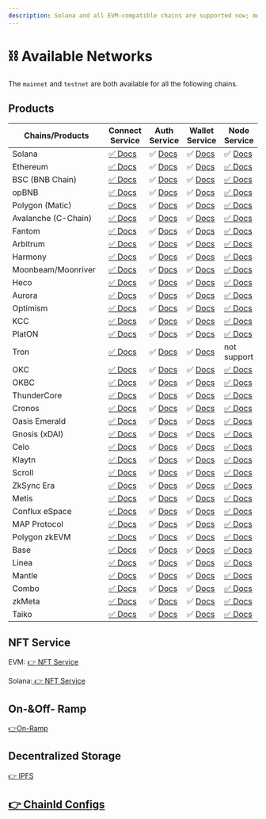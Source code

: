 ```yaml
---
description: Solana and all EVM-compatible chains are supported now; more are coming.
---
```


# ⛓ Available Networks

The `mainnet` and `testnet` are both available for all the following chains.

## Products

<table><thead><tr><th width="200">Chains/Products</th><th>Connect Service</th><th>Auth Service</th><th>Wallet Service</th><th>Node Service</th></tr></thead><tbody><tr><td>Solana</td><td><a href="../../developers/connect-service/">✅ Docs</a></td><td>✅ <a href="../../developers/auth-service/">Docs</a></td><td>✅ <a href="../../developers/wallet-service/">Docs</a></td><td>✅ <a href="../../developers/node-service/solana-api/">Docs</a></td></tr><tr><td>Ethereum</td><td><a href="../../developers/connect-service/">✅ Docs</a></td><td>✅ <a href="../../developers/auth-service/">Docs</a></td><td>✅ <a href="../../developers/wallet-service/">Docs</a></td><td><a href="../../developers/node-service/evm-chains-api/">✅ Docs</a></td></tr><tr><td>BSC (BNB Chain)</td><td><a href="../../developers/connect-service/">✅ Docs</a></td><td>✅ <a href="../../developers/auth-service/">Docs</a></td><td>✅ <a href="../../developers/wallet-service/">Docs</a></td><td><a href="../../developers/node-service/evm-chains-api/">✅ Docs</a></td></tr><tr><td>opBNB</td><td><a href="../../developers/connect-service/">✅ Docs</a></td><td>✅ <a href="../../developers/auth-service/">Docs</a></td><td>✅ <a href="../../developers/wallet-service/">Docs</a></td><td><a href="../../developers/node-service/evm-chains-api/">✅ Docs</a></td></tr><tr><td>Polygon (Matic)</td><td><a href="../../developers/connect-service/">✅ Docs</a></td><td>✅ <a href="../../developers/auth-service/">Docs</a></td><td>✅ <a href="../../developers/wallet-service/">Docs</a></td><td><a href="../../developers/node-service/evm-chains-api/">✅ Docs</a></td></tr><tr><td>Avalanche (C-Chain)</td><td><a href="../../developers/connect-service/">✅ Docs</a></td><td>✅ <a href="../../developers/auth-service/">Docs</a></td><td>✅ <a href="../../developers/wallet-service/">Docs</a></td><td><a href="../../developers/node-service/evm-chains-api/">✅ Docs</a></td></tr><tr><td>Fantom</td><td><a href="../../developers/connect-service/">✅ Docs</a></td><td>✅ <a href="../../developers/auth-service/">Docs</a></td><td>✅ <a href="../../developers/wallet-service/">Docs</a></td><td><a href="../../developers/node-service/evm-chains-api/">✅ Docs</a></td></tr><tr><td>Arbitrum</td><td><a href="../../developers/connect-service/">✅ Docs</a></td><td>✅ <a href="../../developers/auth-service/">Docs</a></td><td>✅ <a href="../../developers/wallet-service/">Docs</a></td><td><a href="../../developers/node-service/evm-chains-api/">✅ Docs</a></td></tr><tr><td>Harmony</td><td><a href="../../developers/connect-service/">✅ Docs</a></td><td>✅ <a href="../../developers/auth-service/">Docs</a></td><td>✅ <a href="../../developers/wallet-service/">Docs</a></td><td><a href="../../developers/node-service/evm-chains-api/">✅ Docs</a></td></tr><tr><td>Moonbeam/Moonriver</td><td><a href="../../developers/connect-service/">✅ Docs</a></td><td>✅ <a href="../../developers/auth-service/">Docs</a></td><td>✅ <a href="../../developers/wallet-service/">Docs</a></td><td><a href="../../developers/node-service/evm-chains-api/">✅ Docs</a></td></tr><tr><td>Heco</td><td><a href="../../developers/connect-service/">✅ Docs</a></td><td>✅ <a href="../../developers/auth-service/">Docs</a></td><td>✅ <a href="../../developers/wallet-service/">Docs</a></td><td><a href="../../developers/node-service/evm-chains-api/">✅ Docs</a></td></tr><tr><td>Aurora</td><td><a href="../../developers/connect-service/">✅ Docs</a></td><td>✅ <a href="../../developers/auth-service/">Docs</a></td><td>✅ <a href="../../developers/wallet-service/">Docs</a></td><td><a href="../../developers/node-service/evm-chains-api/">✅ Docs</a></td></tr><tr><td>Optimism</td><td><a href="../../developers/connect-service/">✅ Docs</a></td><td>✅ <a href="../../developers/auth-service/">Docs</a></td><td>✅ <a href="../../developers/wallet-service/">Docs</a></td><td><a href="../../developers/node-service/evm-chains-api/">✅ Docs</a></td></tr><tr><td>KCC</td><td><a href="../../developers/connect-service/">✅ Docs</a></td><td>✅ <a href="../../developers/auth-service/">Docs</a></td><td>✅ <a href="../../developers/wallet-service/">Docs</a></td><td><a href="../../developers/node-service/evm-chains-api/">✅ Docs</a></td></tr><tr><td>PlatON</td><td><a href="../../developers/connect-service/">✅ Docs</a></td><td>✅ <a href="../../developers/auth-service/">Docs</a></td><td>✅ <a href="../../developers/wallet-service/">Docs</a></td><td><a href="../../developers/node-service/evm-chains-api/">✅ Docs</a></td></tr><tr><td>Tron</td><td><a href="../../developers/connect-service/">✅ Docs</a></td><td>✅ <a href="../../developers/auth-service/">Docs</a></td><td>✅ <a href="../../developers/wallet-service/">Docs</a></td><td>not support</td></tr><tr><td>OKC</td><td><a href="../../developers/connect-service/">✅ Docs</a></td><td>✅ <a href="../../developers/auth-service/">Docs</a></td><td>✅ <a href="../../developers/wallet-service/">Docs</a></td><td><a href="../../developers/node-service/evm-chains-api/">✅ Docs</a></td></tr><tr><td>OKBC</td><td><a href="../../developers/connect-service/">✅ Docs</a></td><td>✅ <a href="../../developers/auth-service/">Docs</a></td><td>✅ <a href="../../developers/wallet-service/">Docs</a></td><td><a href="../../developers/node-service/evm-chains-api/">✅ Docs</a></td></tr><tr><td>ThunderCore</td><td><a href="../../developers/connect-service/">✅ Docs</a></td><td>✅ <a href="../../developers/auth-service/">Docs</a></td><td>✅ <a href="../../developers/wallet-service/">Docs</a></td><td><a href="../../developers/node-service/evm-chains-api/">✅ Docs</a></td></tr><tr><td>Cronos</td><td><a href="../../developers/connect-service/">✅ Docs</a></td><td>✅ <a href="../../developers/auth-service/">Docs</a></td><td>✅ <a href="../../developers/wallet-service/">Docs</a></td><td><a href="../../developers/node-service/evm-chains-api/">✅ Docs</a></td></tr><tr><td>Oasis Emerald</td><td><a href="../../developers/connect-service/">✅ Docs</a></td><td>✅ <a href="../../developers/auth-service/">Docs</a></td><td>✅ <a href="../../developers/wallet-service/">Docs</a></td><td><a href="../../developers/node-service/evm-chains-api/">✅ Docs</a></td></tr><tr><td>Gnosis (xDAI)</td><td><a href="../../developers/connect-service/">✅ Docs</a></td><td>✅ <a href="../../developers/auth-service/">Docs</a></td><td>✅ <a href="../../developers/wallet-service/">Docs</a></td><td><a href="../../developers/node-service/evm-chains-api/">✅ Docs</a></td></tr><tr><td>Celo</td><td><a href="../../developers/connect-service/">✅ Docs</a></td><td>✅ <a href="../../developers/auth-service/">Docs</a></td><td>✅ <a href="../../developers/wallet-service/">Docs</a></td><td><a href="../../developers/node-service/evm-chains-api/">✅ Docs</a></td></tr><tr><td>Klaytn</td><td><a href="../../developers/connect-service/">✅ Docs</a></td><td>✅ <a href="../../developers/auth-service/">Docs</a></td><td>✅ <a href="../../developers/wallet-service/">Docs</a></td><td><a href="../../developers/node-service/evm-chains-api/">✅ Docs</a></td></tr><tr><td>Scroll</td><td><a href="../../developers/connect-service/">✅ Docs</a></td><td>✅ <a href="../../developers/auth-service/">Docs</a></td><td>✅ <a href="../../developers/wallet-service/">Docs</a></td><td><a href="../../developers/node-service/evm-chains-api/">✅ Docs</a></td></tr><tr><td>ZkSync Era</td><td><a href="../../developers/connect-service/">✅ Docs</a></td><td>✅ <a href="../../developers/auth-service/">Docs</a></td><td>✅ <a href="../../developers/wallet-service/">Docs</a></td><td><a href="../../developers/node-service/evm-chains-api/">✅ Docs</a></td></tr><tr><td>Metis</td><td><a href="../../developers/connect-service/">✅ Docs</a></td><td>✅ <a href="../../developers/auth-service/">Docs</a></td><td>✅ <a href="../../developers/wallet-service/">Docs</a></td><td><a href="../../developers/node-service/evm-chains-api/">✅ Docs</a></td></tr><tr><td>Conflux eSpace</td><td><a href="../../developers/connect-service/">✅ Docs</a></td><td>✅ <a href="../../developers/auth-service/">Docs</a></td><td>✅ <a href="../../developers/wallet-service/">Docs</a></td><td><a href="../../developers/node-service/evm-chains-api/">✅ Docs</a></td></tr><tr><td>MAP Protocol</td><td><a href="../../developers/connect-service/">✅ Docs</a></td><td>✅ <a href="../../developers/auth-service/">Docs</a></td><td>✅ <a href="../../developers/wallet-service/">Docs</a></td><td><a href="../../developers/node-service/evm-chains-api/">✅ Docs</a></td></tr><tr><td>Polygon zkEVM</td><td><a href="../../developers/connect-service/">✅ Docs</a></td><td>✅ <a href="../../developers/auth-service/">Docs</a></td><td>✅ <a href="../../developers/wallet-service/">Docs</a></td><td><a href="../../developers/node-service/evm-chains-api/">✅ Docs</a></td></tr><tr><td>Base</td><td><a href="../../developers/connect-service/">✅ Docs</a></td><td>✅ <a href="../../developers/auth-service/">Docs</a></td><td>✅ <a href="../../developers/wallet-service/">Docs</a></td><td><a href="../../developers/node-service/evm-chains-api/">✅ Docs</a></td></tr><tr><td>Linea</td><td><a href="../../developers/connect-service/">✅ Docs</a></td><td>✅ <a href="../../developers/auth-service/">Docs</a></td><td>✅ <a href="../../developers/wallet-service/">Docs</a></td><td><a href="../../developers/node-service/evm-chains-api/">✅ Docs</a></td></tr><tr><td>Mantle</td><td><a href="../../developers/connect-service/">✅ Docs</a></td><td>✅ <a href="../../developers/auth-service/">Docs</a></td><td>✅ <a href="../../developers/wallet-service/">Docs</a></td><td><a href="../../developers/node-service/evm-chains-api/">✅ Docs</a></td></tr><tr><td>Combo</td><td><a href="../../developers/connect-service/">✅ Docs</a></td><td>✅ <a href="../../developers/auth-service/">Docs</a></td><td>✅ <a href="../../developers/wallet-service/">Docs</a></td><td><a href="../../developers/node-service/evm-chains-api/">✅ Docs</a></td></tr><tr><td>zkMeta</td><td><a href="../../developers/connect-service/">✅ Docs</a></td><td>✅ <a href="../../developers/auth-service/">Docs</a></td><td>✅ <a href="../../developers/wallet-service/">Docs</a></td><td><a href="../../developers/node-service/evm-chains-api/">✅ Docs</a></td></tr><tr><td>Taiko</td><td><a href="../../developers/connect-service/">✅ Docs</a></td><td>✅ <a href="../../developers/auth-service/">Docs</a></td><td>✅ <a href="../../developers/wallet-service/">Docs</a></td><td><a href="../../developers/node-service/evm-chains-api/">✅ Docs</a></td></tr></tbody></table>

## NFT Service

EVM: [👉 NFT Service](../../developers/nft-service/evm-nft-service/)

Solana:[ 👉 NFT Service](../../developers/nft-service/solana-nft-service/)

## On-\&Off- Ramp

[👉](../../developers/nft-service/evm-nft-service/)[On-Ramp](../../developers/wallet-service/on-ramp.md)

## Decentralized Storage

[👉 IPFS](../../developers/node-service/ipfs-service.md)

## [👉 ChainId Configs](../../developers/node-service/evm-chains-api/#structure)

